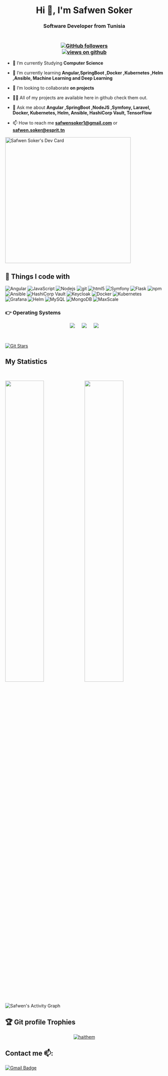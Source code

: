


<h1 align="center">Hi 👋, I'm Safwen Soker</h1>

<h3 align="center"> Software Developer from Tunisia</h3>
<h3 align="center"><br>
  <a href="https://github.com/SafwenSoker" target="_blank">
    <img alt="GitHub followers" src="https://img.shields.io/github/followers/SafwenSoker?label=Github%20followers&style=for-the-badge">
  </a> <br>
  <a href="https://github.com/SafwenSoker" target="_blank">
    <img src="https://komarev.com/ghpvc/?username=SafwenSoker&label=Views&color=brightgreen&style=flat-square" alt="views on github" />
  </a>
  </h3> 

- 🔭 I’m currently Studying **Computer Science**

- 🌱 I’m currently learning **Angular,SpringBoot ,Docker ,Kubernetes ,Helm ,Ansible, Machine Learning and Deep Learning**

- 👯 I’m looking to collaborate **on projects**

- 👨‍💻 All of my projects are available here in github check them out.

- 💬 Ask me about **Angular ,SpringBoot ,NodeJS ,Symfony, Laravel, Docker, Kubernetes, Helm, Ansible, HashiCorp Vault, TensorFlow**

- 📫 How to reach me **safwensoker1@gmail.com** or **safwen.soker@esprit.tn**

<a href="https://app.daily.dev/SafwenSoker"><img src="https://api.daily.dev/devcards/934408fc5c264a8e8d7ea5da7b948a51.png?r=iks" width="400" alt="Safwen Soker's Dev Card"/></a>


## 🔧 Things I code with
<p>
  <img alt="Angular" src="https://img.shields.io/badge/-Angular-DD0031?style=flat-square&logo=angular&logoColor=white" />
  <img alt="JavaScript" src="https://img.shields.io/badge/-JavaScript-FCAA00?style=flat-square&logo=JavaScript&logoColor=white" />
  <img alt="Nodejs" src="https://img.shields.io/badge/-Nodejs-43853d?style=flat-square&logo=Node.js&logoColor=white" />
  <img alt="git" src="https://img.shields.io/badge/-Git-F05032?style=flat-square&logo=git&logoColor=white" />
  <img alt="html5" src="https://img.shields.io/badge/-HTML5-E34F26?style=flat-square&logo=html5&logoColor=white" />
  <img alt="Symfony" src="https://img.shields.io/badge/-Symfony-000000?style=flat-square&logo=symfony&logoColor=white" />
  <img alt="Flask" src="https://img.shields.io/badge/-Flask-000000?style=flat-square&logo=flask&logoColor=white" />
  <img alt="npm" src="https://img.shields.io/badge/-NPM-CB3837?style=flat-square&logo=npm&logoColor=white" />
  
  <img alt="Ansible" src="https://img.shields.io/badge/-Ansible-EE0000?style=flat-square&logo=ansible&logoColor=white&fbclid=IwAR2e16lnKoeK-P5U9avuv_GiapevnAgSY7EUFYSmIiMtBjOsRP_47F_2nzI">
  <img alt="HashiCorp Vault" src="https://img.shields.io/badge/-HashiCorp_Vault-777BB4?style=flat-square&logo=vault&logoColor=white" />
  <img alt="Keycloak" src="https://img.shields.io/badge/-Keycloak-2C2E35?style=flat-square&logo=keycloak&logoColor=white" />
  <img alt="Docker" src="https://img.shields.io/badge/-Docker-46a2f1?style=flat-square&logo=docker&logoColor=white" />
  <img alt="Kubernetes" src="https://img.shields.io/badge/-Kubernetes-326CE5?style=flat-square&logo=kubernetes&logoColor=white" />
  <img alt="Grafana" src="https://img.shields.io/badge/-Grafana-F46800?style=flat-square&logo=grafana&logoColor=white" />
  <img alt="Helm" src="https://img.shields.io/badge/-Helm-277A9F?style=flat-square&logo=helm&logoColor=white" />
  <img alt="MySQL" src="https://img.shields.io/badge/-MySQL-4479A1?style=flat-square&logo=mysql&logoColor=white" />
  <img alt="MongoDB" src="https://img.shields.io/badge/-MongoDB-13aa52?style=flat-square&logo=mongodb&logoColor=white" />
  <img alt="MaxScale" src="https://img.shields.io/badge/-MaxScale-008CBA?style=flat-square&logo=maxscale&logoColor=white" />
</p>


 ### 👉 Operating Systems
 
<p align="center">
  &emsp;
    <a href="#"><img src="https://img.shields.io/badge/Linux-FCC624?style=plastic&logo=linux&logoColor=black"></a>
  &emsp;
    <a href="#"><img src="https://img.shields.io/badge/Ubuntu-E95420?style=plastic&logo=ubuntu&logoColor=white"></a>
  &emsp;
    <a href="#"><img src="https://img.shields.io/badge/Windows-0078D6?style=plastic&logo=windows&logoColor=white"></a>
  &emsp;
     
</p>

<br/>

[![Git Stars](https://git-stars.com/share/embed/SafwenSoker.svg)](https://git-stars.com/user/SafwenSoker)








## My Statistics




      
               









<br/>
<p align="left">
  <img width="49.5%" src="https://github-readme-stats.vercel.app/api?username=SafwenSoker&show_icons=true&theme=radical&hide_border=true" />
    <img width="49.5%" src="https://github-readme-streak-stats.herokuapp.com/?user=SafwenSoker&theme=radical&hide_border=true" />
</p>
<br>

![Safwen's Activity Graph](https://activity-graph.herokuapp.com/graph?username=SafwenSoker&custom_title=Safwen%Soker%27s%20Contribution%20Graph&theme=radical&bg_color=282828&hide_border=true&line=d1a01f&point=c58545)



  
  
 ## :trophy: Git profile Trophies

<p align="center"> <a href="https://github.com/ryo-ma/github-profile-trophy"><img src="https://github-profile-trophy.vercel.app/?username=SafwenSoker&layout=compact&theme=algolia" alt="haithem" /></a> </p>
  
  
  
## Contact me 📫:
[![Gmail Badge](https://img.shields.io/badge/-safwensoker1@gmail.com-red?style=flat-roundedrectangle&logo=Gmail&logoColor=white&link=mailto:safwensoker1@gmail.com)](mailto:safwensoker1@gmail.com)



